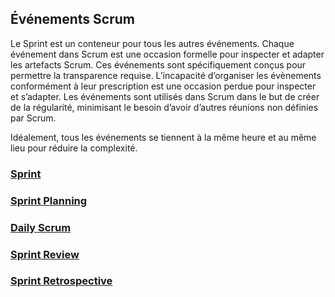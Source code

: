## Événements Scrum

Le Sprint est un conteneur pour tous les autres événements. Chaque événement dans Scrum est une occasion formelle pour inspecter et adapter les artefacts Scrum. Ces événements sont spécifiquement conçus pour permettre la transparence requise. L’incapacité d’organiser les évènements conformément à leur prescription est une occasion perdue pour inspecter et s’adapter. Les événements sont utilisés dans Scrum dans le but de créer de la régularité, minimisant le besoin d’avoir d’autres réunions non définies par Scrum.

Idéalement, tous les événements se tiennent à la même heure et au même lieu pour réduire la complexité.

### [Sprint](sprint.md)

### [Sprint Planning](evenements-scrum/sprint-planning.md)

### [Daily Scrum](evenements-scrum/daily-scrum.md)

### [Sprint Review](evenements-scrum/sprint-review.md)

### [Sprint Retrospective](evenements-scrum/sprint-retrospective.md)